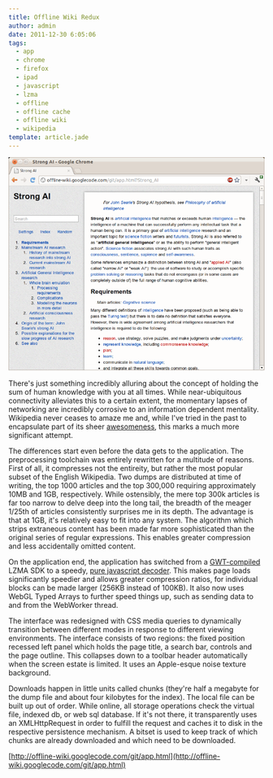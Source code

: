 ```yaml
---
title: Offline Wiki Redux
author: admin
date: 2011-12-30 6:05:06
tags: 
  - app
  - chrome
  - firefox
  - ipad
  - javascript
  - lzma
  - offline
  - offline cache
  - offline wiki
  - wikipedia
template: article.jade
---
```


[![](Screenshot.png "Screenshot")](Screenshot.png)

There's just something incredibly alluring about the concept of holding the sum of human knowledge with you at all times. While near-ubiquitous connectivity alleviates this to a certain extent, the momentary lapses of networking are incredibly corrosive to an information dependent mentality. Wikipedia never ceases to amaze me and, while I've tried in the past to encapsulate part of its sheer [awesomeness](https://chrome.google.com/webstore/detail/kchecgcglnoohbdghckmcbefllnibadd?hl=en), this marks a much more significant attempt.

The differences start even before the data gets to the application. The preprocessing toolchain was entirely rewritten for a multitude of reasons. First of all, it compresses not the entireity, but rather the most popular subset of the English Wikipedia. Two dumps are distributed at time of writing, the top 1000 articles and the top 300,000 requiring approximately 10MB and 1GB, respectively. While ostensibly, the mere top 300k articles is far too narrow to delve deep into the long tail, the breadth of the meager 1/25th of articles consistently surprises me in its depth. The advantage is that at 1GB, it's relatively easy to fit into any system. The algorithm which strips extraneous content has been made far more sophisticated than the original series of regular expressions. This enables greater compression and less accidentally omitted content.

On the application end, the application has switched from a [GWT-compiled](https://github.com/nmrugg/LZMA-JS) LZMA SDK to a speedy, [pure javascript decoder](https://github.com/glinscott/lzmajs). This makes page loads significantly speedier and allows greater compression ratios, for individual blocks can be made larger (256KB instead of 100KB). It also now uses WebGL Typed Arrays to further speed things up, such as sending data to and from the WebWorker thread.

The interface was redesigned with CSS media queries to dynamically transition between different modes in response to different viewing environments. The interface consists of two regions: the fixed position recessed left panel which holds the page title, a search bar, controls and the page outline. This collapses down to a toolbar header automatically when the screen estate is limited. It uses an Apple-esque noise texture background.

Downloads happen in little units called chunks (they're half a megabyte for the dump file and about four kilobytes for the index). The local file can be built up out of order. While online, all storage operations check the virtual file, indexed db, or web sql database. If it's not there, it transparently uses an XMLHttpRequest in order to fulfill the request and caches it to disk in the respective persistence mechanism. A bitset is used to keep track of which chunks are already downloaded and which need to be downloaded.

[http://offline-wiki.googlecode.com/git/app.html](http://offline-wiki.googlecode.com/git/app.html)
